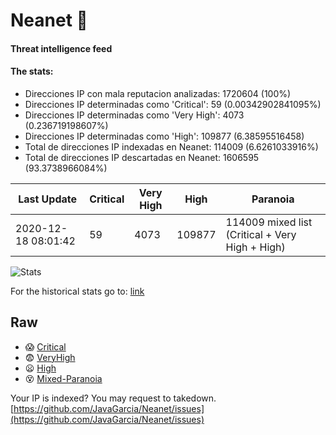 # Neanet :hocho:
#### Threat intelligence feed
#### The stats:

- Direcciones IP con mala reputacion analizadas: 1720604 (100%)
- Direcciones IP determinadas como 'Critical':  59 (0.00342902841095%)
- Direcciones IP determinadas como 'Very High':  4073 (0.236719198607%)
- Direcciones IP determinadas como 'High':  109877 (6.38595516458)
- Total de direcciones IP indexadas en Neanet:  114009 (6.6261033916%)
- Total de direcciones IP descartadas en Neanet:  1606595 (93.3738966084%)

| Last Update | Critical | Very High | High | Paranoia |
| --- | --- | --- | --- | --- |
| 2020-12-18 08:01:42 | 59 | 4073 | 109877 | 114009 mixed list (Critical + Very High + High)|

![Stats](https://docs.google.com/spreadsheets/d/e/2PACX-1vSnaNMIXVabIpDJjufMlzH7poXnshF3mgd8Is1g9ytUEzVsP5my4Trn8f-xkoLLQ38xpL3HtmUexLo6/pubchart?oid=501124687&format=image)

For the historical stats go to: [link](/stats.csv)
## Raw
- :scream: [Critical](https://raw.githubusercontent.com/JavaGarcia/Neanet/master/blacklists/neanet_critical.txt)
- :fearful: [VeryHigh](https://raw.githubusercontent.com/JavaGarcia/Neanet/master/blacklists/neanet_veryHigh.txtt)
- :frowning: [High](https://raw.githubusercontent.com/JavaGarcia/Neanet/master/blacklists/neanet_high.txt)
- :dizzy_face: [Mixed-Paranoia](https://raw.githubusercontent.com/JavaGarcia/Neanet/master/blacklists/neanet_all.txt)


Your IP is indexed? You may request to takedown. [https://github.com/JavaGarcia/Neanet/issues](https://github.com/JavaGarcia/Neanet/issues)









































































































































































































































































































































































































































































































































































































































































































































































































































































































































































































































































































































































































































































































































































































































































































































































































































































































































































































































































































































































































































































































































































































































































































































































































































































































































































































































































































































































































































































































































































